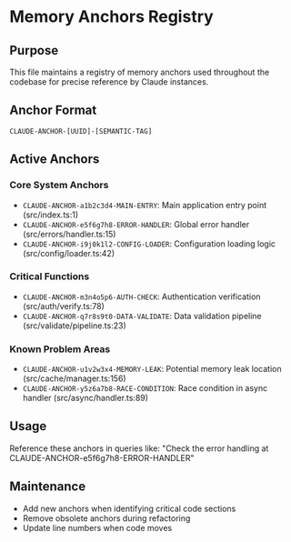 # Memory Anchors Registry

## Purpose
This file maintains a registry of memory anchors used throughout the codebase for precise reference by Claude instances.

## Anchor Format
`CLAUDE-ANCHOR-[UUID]-[SEMANTIC-TAG]`

## Active Anchors

### Core System Anchors
- `CLAUDE-ANCHOR-a1b2c3d4-MAIN-ENTRY`: Main application entry point (src/index.ts:1)
- `CLAUDE-ANCHOR-e5f6g7h8-ERROR-HANDLER`: Global error handler (src/errors/handler.ts:15)
- `CLAUDE-ANCHOR-i9j0k1l2-CONFIG-LOADER`: Configuration loading logic (src/config/loader.ts:42)

### Critical Functions
- `CLAUDE-ANCHOR-m3n4o5p6-AUTH-CHECK`: Authentication verification (src/auth/verify.ts:78)
- `CLAUDE-ANCHOR-q7r8s9t0-DATA-VALIDATE`: Data validation pipeline (src/validate/pipeline.ts:23)

### Known Problem Areas
- `CLAUDE-ANCHOR-u1v2w3x4-MEMORY-LEAK`: Potential memory leak location (src/cache/manager.ts:156)
- `CLAUDE-ANCHOR-y5z6a7b8-RACE-CONDITION`: Race condition in async handler (src/async/handler.ts:89)

## Usage
Reference these anchors in queries like:
"Check the error handling at CLAUDE-ANCHOR-e5f6g7h8-ERROR-HANDLER"

## Maintenance
- Add new anchors when identifying critical code sections
- Remove obsolete anchors during refactoring
- Update line numbers when code moves
